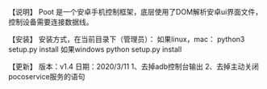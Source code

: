 【说明】
Poot 是一个安卓手机控制框架，底层使用了DOM解析安卓ui界面文件，控制设备需要连接数据线。

【安装】
安装方式，在当前目录下（管理员）：
如果linux，mac：
python3 setup.py install
如果windows
python setup.py install

【更新】
版本：v1.4
日期：2020/3/11
1、去掉adb控制台输出
2、去掉主动关闭pocoservice服务的语句

